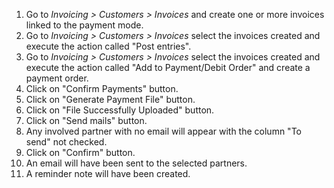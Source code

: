 1.  Go to *Invoicing \> Customers \> Invoices* and create one or more
    invoices linked to the payment mode.
2.  Go to *Invoicing \> Customers \> Invoices* select the invoices
    created and execute the action called "Post entries".
3.  Go to *Invoicing \> Customers \> Invoices* select the invoices
    created and execute the action called "Add to Payment/Debit Order"
    and create a payment order.
4.  Click on "Confirm Payments" button.
5.  Click on "Generate Payment File" button.
6.  Click on "File Successfully Uploaded" button.
7.  Click on "Send mails" button.
8.  Any involved partner with no email will appear with the column "To
    send" not checked.
9.  Click on "Confirm" button.
10. An email will have been sent to the selected partners.
11. A reminder note will have been created.
